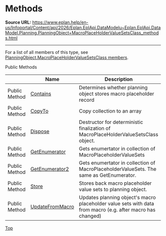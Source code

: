 # Methods

**Source URL:** https://www.eplan.help/en-us/Infoportal/Content/api/2026/Eplan.EplApi.DataModelu~Eplan.EplApi.DataModel.Planning.PlanningObject+MacroPlaceHolderValueSetsClass_methods.html

---

For a list of all members of this type, see [PlanningObject.MacroPlaceHolderValueSetsClass members](Eplan.EplApi.DataModelu~Eplan.EplApi.DataModel.Planning.PlanningObject+MacroPlaceHolderValueSetsClass_members.html).

Public Methods

|  | Name | Description |
| --- | --- | --- |
| Public Method | [Contains](Eplan.EplApi.DataModelu~Eplan.EplApi.DataModel.Planning.PlanningObject+MacroPlaceHolderValueSetsClass~Contains.html) | Determines whether planning object stores macro placeholder record |
| Public Method | [CopyTo](Eplan.EplApi.DataModelu~Eplan.EplApi.DataModel.Planning.PlanningObject+MacroPlaceHolderValueSetsClass~CopyTo.html) | Copy collection to an array |
| Public Method | [Dispose](Eplan.EplApi.DataModelu~Eplan.EplApi.DataModel.Planning.PlanningObject+MacroPlaceHolderValueSetsClass~Dispose().html) | Destructor for deterministic finalization of MacroPlaceHolderValueSetsClass object. |
| Public Method | [GetEnumerator](Eplan.EplApi.DataModelu~Eplan.EplApi.DataModel.Planning.PlanningObject+MacroPlaceHolderValueSetsClass~GetEnumerator.html) | Gets enumertator in collection of MacroPlaceholderValueSets |
| Public Method | [GetEnumerator2](Eplan.EplApi.DataModelu~Eplan.EplApi.DataModel.Planning.PlanningObject+MacroPlaceHolderValueSetsClass~GetEnumerator2.html) | Gets enumertator in collection of MacroPlaceholderValueSets. The same as GetEnumerator. |
| Public Method | [Store](Eplan.EplApi.DataModelu~Eplan.EplApi.DataModel.Planning.PlanningObject+MacroPlaceHolderValueSetsClass~Store.html) | Stores back macro placeholder value sets to planning object. |
| Public Method | [UpdateFromMacro](Eplan.EplApi.DataModelu~Eplan.EplApi.DataModel.Planning.PlanningObject+MacroPlaceHolderValueSetsClass~UpdateFromMacro.html) | Updates planning object's macro placeholder value sets with data from macro (e.g. after macro has changed) |

[Top](#top)
